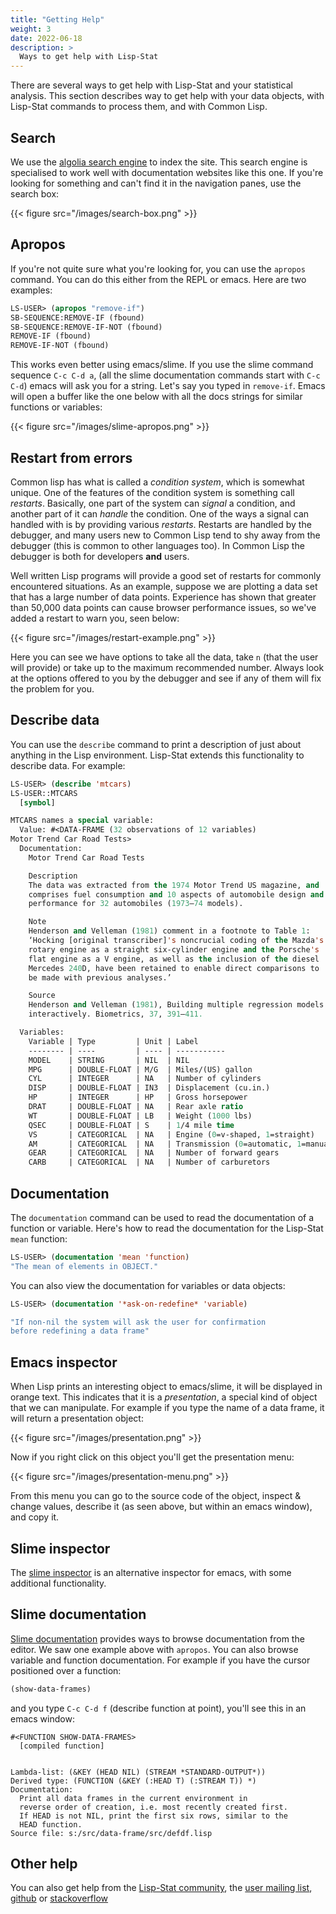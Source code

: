```yaml
---
title: "Getting Help"
weight: 3
date: 2022-06-18
description: >
  Ways to get help with Lisp-Stat
---
```


There are several ways to get help with Lisp-Stat and your statistical
analysis.  This section describes way to get help with your data
objects, with Lisp-Stat commands to process them, and with Common
Lisp.

## Search
We use the [algolia search engine](https://www.algolia.com/) to index
the site.  This search engine is specialised to work well with
documentation websites like this one.  If you're looking for something
and can't find it in the navigation panes, use the search box:

{{< figure src="/images/search-box.png" >}}

## Apropos

If you're not quite sure what you're looking for, you can use the
`apropos` command.  You can do this either from the REPL or emacs.
Here are two examples:

```lisp
LS-USER> (apropos "remove-if")
SB-SEQUENCE:REMOVE-IF (fbound)
SB-SEQUENCE:REMOVE-IF-NOT (fbound)
REMOVE-IF (fbound)
REMOVE-IF-NOT (fbound)
```

This works even better using emacs/slime.  If you use the slime command sequence `C-c C-d a`, (all the slime documentation commands start with `C-c C-d`) emacs will ask you for a string. Let's say you typed in `remove-if`.  Emacs will open a buffer like the one below with all the docs strings for similar functions or variables:

{{< figure src="/images/slime-apropos.png" >}}



## Restart from errors

Common lisp has what is called a _condition system_, which is somewhat unique.  One of the features of the condition system is something call _restarts_.  Basically, one part of the system can _signal_ a condition, and another part of it can _handle_ the condition.  One of the ways a signal can handled with is by providing various _restarts_.  Restarts are handled by the debugger, and many users new to Common Lisp tend to shy away from the debugger (this is common to other languages too).  In Common Lisp the debugger is both for developers **and** users.

Well written Lisp programs will provide a good set of restarts for commonly encountered situations.  As an example, suppose we are plotting a data set that has a large number of data points.  Experience has shown that greater than 50,000 data points can cause browser performance issues, so we've added a restart to warn you, seen below:

{{< figure src="/images/restart-example.png" >}}

Here you can see we have options to take all the data, take `n` (that the user will provide) or take up to the maximum recommended number. Always look at the options offered to you by the debugger and see if any of them will fix the problem for you.

## Describe data

You can use the `describe` command to print a description of just
about anything in the Lisp environment.  Lisp-Stat extends this
functionality to describe data.  For example:

```lisp
LS-USER> (describe 'mtcars)
LS-USER::MTCARS
  [symbol]

MTCARS names a special variable:
  Value: #<DATA-FRAME (32 observations of 12 variables)
Motor Trend Car Road Tests>
  Documentation:
    Motor Trend Car Road Tests

	Description
    The data was extracted from the 1974 Motor Trend US magazine, and
	comprises fuel consumption and 10 aspects of automobile design and
	performance for 32 automobiles (1973–74 models).

    Note
    Henderson and Velleman (1981) comment in a footnote to Table 1:
	‘Hocking [original transcriber]'s noncrucial coding of the Mazda's
	rotary engine as a straight six-cylinder engine and the Porsche's
	flat engine as a V engine, as well as the inclusion of the diesel
	Mercedes 240D, have been retained to enable direct comparisons to
	be made with previous analyses.’

    Source
    Henderson and Velleman (1981), Building multiple regression models
	interactively. Biometrics, 37, 391–411.

  Variables:
    Variable | Type         | Unit | Label
    -------- | ----         | ---- | -----------
    MODEL    | STRING       | NIL  | NIL
    MPG      | DOUBLE-FLOAT | M/G  | Miles/(US) gallon
    CYL      | INTEGER      | NA   | Number of cylinders
    DISP     | DOUBLE-FLOAT | IN3  | Displacement (cu.in.)
    HP       | INTEGER      | HP   | Gross horsepower
    DRAT     | DOUBLE-FLOAT | NA   | Rear axle ratio
    WT       | DOUBLE-FLOAT | LB   | Weight (1000 lbs)
    QSEC     | DOUBLE-FLOAT | S    | 1/4 mile time
    VS       | CATEGORICAL  | NA   | Engine (0=v-shaped, 1=straight)
    AM       | CATEGORICAL  | NA   | Transmission (0=automatic, 1=manual)
    GEAR     | CATEGORICAL  | NA   | Number of forward gears
    CARB     | CATEGORICAL  | NA   | Number of carburetors
```

## Documentation

The `documentation` command can be used to read the documentation of a function or variable.  Here's how to read the documentation for the Lisp-Stat `mean` function:

```lisp
LS-USER> (documentation 'mean 'function)
"The mean of elements in OBJECT."
```

You can also view the documentation for variables or data objects:

```lisp
LS-USER> (documentation '*ask-on-redefine* 'variable)

"If non-nil the system will ask the user for confirmation
before redefining a data frame"
```


## Emacs inspector
When Lisp prints an interesting object to emacs/slime, it will be
displayed in orange text.  This indicates that it is a _presentation_, a
special kind of object that we can manipulate.  For example if you type
the name of a data frame, it will return a presentation object:

{{< figure src="/images/presentation.png" >}}

Now if you right click on this object you'll get the presentation menu:

{{< figure src="/images/presentation-menu.png" >}}

From this menu you can go to the source code of the object, inspect &
change values, describe it (as seen above, but within an emacs
window), and copy it.

## Slime inspector
The [slime
inspector](https://slime.common-lisp.dev/doc/html/Inspector.html) is
an alternative inspector for emacs, with some additional
functionality.

## Slime documentation

[Slime documentation](https://slime.common-lisp.dev/doc/html/Documentation.html) provides ways to browse documentation from the editor.  We saw one example above with `apropos`.  You can also browse variable and function documentation.  For example if you have the cursor positioned over a function:

```lisp
(show-data-frames)
```

and you type `C-c C-d f` (describe function at point), you'll see this
in an emacs window:

```
#<FUNCTION SHOW-DATA-FRAMES>
  [compiled function]


Lambda-list: (&KEY (HEAD NIL) (STREAM *STANDARD-OUTPUT*))
Derived type: (FUNCTION (&KEY (:HEAD T) (:STREAM T)) *)
Documentation:
  Print all data frames in the current environment in
  reverse order of creation, i.e. most recently created first.
  If HEAD is not NIL, print the first six rows, similar to the
  HEAD function.
Source file: s:/src/data-frame/src/defdf.lisp
```

## Other help
You can also get help from the [Lisp-Stat community](/community/), the [user mailing list](https://groups.google.com/g/lisp-stat), [github](https://github.com/lisp-stat) or [stackoverflow](https://stackoverflow.com/questions/tagged/xlispstat)



